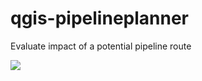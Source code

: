# qgis-pipelineplanner
Evaluate impact of a potential pipeline route

![](https://drive.google.com/file/d/11iJ1ZqHKrdq4t0eVwh08-3Ly9j6R6ciP/view?usp=drive_link)
